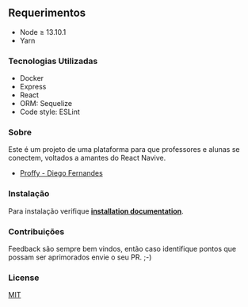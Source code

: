 ## Requerimentos

- Node &ge; 13.10.1
- Yarn

### Tecnologias Utilizadas

* Docker 
* Express
* React
* ORM: Sequelize
* Code style: ESLint

### Sobre

Este é um projeto de uma plataforma para que professores e alunas se conectem, voltados a amantes do React Navive.

- <a href="https://rocketseat.com.br/">Proffy - Diego Fernandes</a> 

### Instalação

Para instalação verifique **[installation documentation](docs/installation.md)**.

### Contribuições
Feedback são sempre bem vindos, então caso identifique pontos que possam ser aprimorados envie o seu PR. ;-)

### License
[MIT](https://choosealicense.com/licenses/mit/)